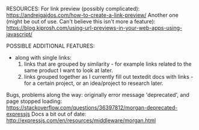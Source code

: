 RESOURCES:
For link preview (possibly complicated): https://andrejgajdos.com/how-to-create-a-link-preview/
Another one (might be out of use. Can't believe this isn't more a feature):
https://blog.kiprosh.com/using-url-previews-in-your-web-apps-using-javascript/

POSSIBLE ADDITIONAL FEATURES:

- along with single links:
  1. links that are grouped by similarity - for example links related to the same product I want to look at later.
  2. links grouped together as I currently fill out textedit docs with links - for a certain project, or an idea/project to research later.

Bugs, problems along the way:
originally error message 'deprecated', and page stopped loading:
https://stackoverflow.com/questions/36397812/morgan-deprecated-expressjs
Docs a bit out of date:
http://expressjs.com/en/resources/middleware/morgan.html

